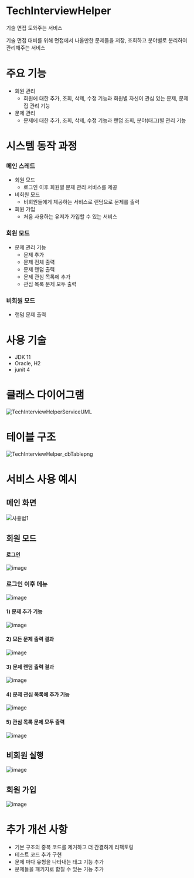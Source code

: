 # TechInterviewHelper

기술 면접 도와주는 서비스

기술 면접 대비를 위해 면접에서 나올만한 문제들을 저장, 조회하고 분야별로 분리하여 관리해주는 서비스

# 주요 기능

- 회원 관리
  - 회원에 대한 추가, 조회, 삭제, 수정 기능과 회원별 자신이 관심 있는 문제, 문제집 관리 기능
- 문제 관리
  - 문제에 대한 추가, 조회, 삭제, 수정 기능과 랜덤 조회, 분야(태그)별 관리 기능

# 시스템 동작 과정

### 메인 스레드
 - 회원 모드
   - 로그인 이후 회원별 문제 관리 서비스를 제공
 - 비회원 모드
   - 비회원들에게 제공하는 서비스로 랜덤으로 문제를 출력
 - 회원 가입
   - 처음 사용하는 유저가 가입할 수 있는 서비스

### 회원 모드
 - 문제 관리 기능
    - 문제 추가
    - 문제 전체 출력
    - 문제 랜덤 출력
    - 문제 관심 목록에 추가
    - 관심 목록 문제 모두 출력

### 비회원 모드
 - 랜덤 문제 출력

# 사용 기술
- JDK 11
- Oracle, H2
- junit 4

# 클래스 다이어그램

![TechInterviewHelperServiceUML](https://user-images.githubusercontent.com/22315365/134883437-3ef255b5-33f8-46d4-ad36-5bc47da3d4fa.png)

# 테이블 구조

![TechInterviewHelper_dbTablepng](https://user-images.githubusercontent.com/22315365/134884254-4849e550-ffdb-4801-b586-75afbcf7367e.png)

# 서비스 사용 예시

## 메인 화면

![사용법1](https://user-images.githubusercontent.com/22315365/134948013-009a48b2-e596-4607-b1aa-765f03d07964.PNG)

## 회원 모드 

#### 로그인

![image](https://user-images.githubusercontent.com/22315365/135003498-0dbe57e4-0a1d-4f13-94b2-4794aa50e004.png)

### 로그인 이후 메뉴

![image](https://user-images.githubusercontent.com/22315365/134949161-f1f09a00-7f94-4a5d-a591-477191a3eaa8.png)

#### 1) 문제 추가 기능

![image](https://user-images.githubusercontent.com/22315365/134948533-42233d05-6935-4b32-8a8e-f8c2a3128776.png)

#### 2) 모든 문제 출력 결과

![image](https://user-images.githubusercontent.com/22315365/134948906-d591c0d2-9a92-4b32-ac3f-7932611b6620.png)

#### 3) 문제 랜덤 출력 결과

![image](https://user-images.githubusercontent.com/22315365/134949567-5f063505-e580-444b-8e15-037e66edbe57.png)

#### 4) 문제 관심 목록에 추가 기능

![image](https://user-images.githubusercontent.com/22315365/134949813-0075e966-2309-413c-88fa-e098923c663b.png)

#### 5) 관심 목록 문제 모두 출력

![image](https://user-images.githubusercontent.com/22315365/134949679-a587e6a1-be38-4bf8-964f-3b8f8ed37689.png)


## 비회원 실행

![image](https://user-images.githubusercontent.com/22315365/135003444-4a4dfcfa-a62e-4cee-a766-f29baf489867.png)

## 회원 가입

![image](https://user-images.githubusercontent.com/22315365/135003334-39925f68-a558-4ec2-91e5-78e9002986ef.png)


# 추가 개선 사항

- 기본 구조의 중복 코드를 제거하고 더 간결하게 리팩토링
- 테스트 코드 추가 구현
- 문제 마다 유형을 나타내는 태그 기능 추가
- 문제들을 패키지로 합칠 수 있는 기능 추가
